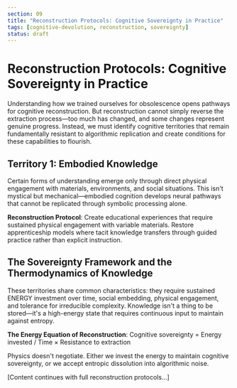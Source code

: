 ```yaml
---
section: 09
title: "Reconstruction Protocols: Cognitive Sovereignty in Practice"
tags: [cognitive-devolution, reconstruction, sovereignty]
status: draft
---
```


# Reconstruction Protocols: Cognitive Sovereignty in Practice

Understanding how we trained ourselves for obsolescence opens pathways for cognitive reconstruction. But reconstruction cannot simply reverse the extraction process—too much has changed, and some changes represent genuine progress. Instead, we must identify cognitive territories that remain fundamentally resistant to algorithmic replication and create conditions for these capabilities to flourish.

## Territory 1: Embodied Knowledge

Certain forms of understanding emerge only through direct physical engagement with materials, environments, and social situations. This isn't mystical but mechanical—embodied cognition develops neural pathways that cannot be replicated through symbolic processing alone.

**Reconstruction Protocol**: Create educational experiences that require sustained physical engagement with variable materials. Restore apprenticeship models where tacit knowledge transfers through guided practice rather than explicit instruction.

## The Sovereignty Framework and the Thermodynamics of Knowledge

These territories share common characteristics: they require sustained ENERGY investment over time, social embedding, physical engagement, and tolerance for irreducible complexity. Knowledge isn't a thing to be stored—it's a high-energy state that requires continuous input to maintain against entropy.

**The Energy Equation of Reconstruction**:
Cognitive sovereignty = Energy invested / Time × Resistance to extraction

Physics doesn't negotiate. Either we invest the energy to maintain cognitive sovereignty, or we accept entropic dissolution into algorithmic noise.

[Content continues with full reconstruction protocols...]